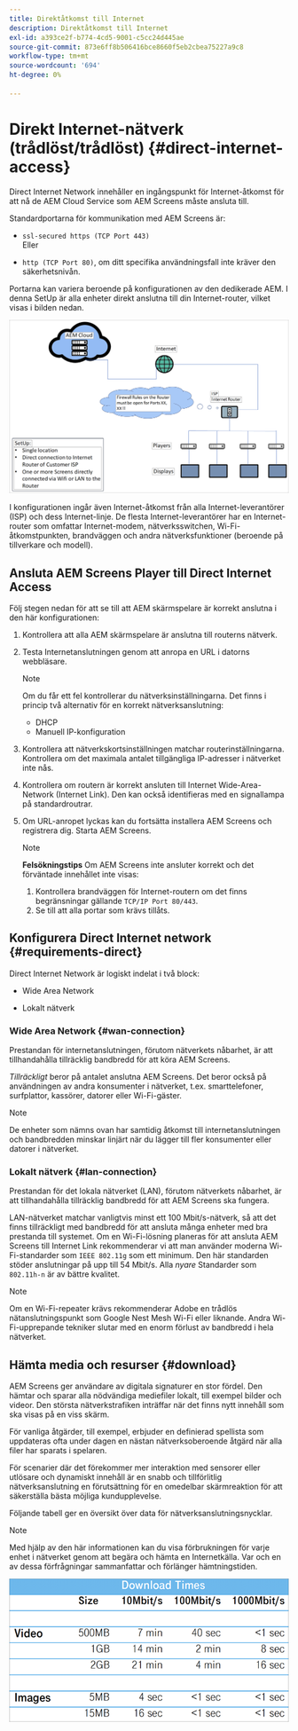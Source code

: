 ```yaml
---
title: Direktåtkomst till Internet
description: Direktåtkomst till Internet
exl-id: a393ce2f-b774-4cd5-9001-c5cc24d445ae
source-git-commit: 873e6ff8b506416bce8660f5eb2cbea75227a9c8
workflow-type: tm+mt
source-wordcount: '694'
ht-degree: 0%

---
```


# Direkt Internet-nätverk (trådlöst/trådlöst) {#direct-internet-access}

Direct Internet Network innehåller en ingångspunkt för Internet-åtkomst för att nå de AEM Cloud Service som AEM Screens måste ansluta till.

Standardportarna för kommunikation med AEM Screens är:

* `ssl-secured https (TCP Port 443)`
  <br>Eller</br>

* `http (TCP Port 80)`, om ditt specifika användningsfall inte kräver den säkerhetsnivån.

Portarna kan variera beroende på konfigurationen av den dedikerade AEM. I denna SetUp är alla enheter direkt anslutna till din Internet-router, vilket visas i bilden nedan.

![](/help/assets/direct-access-2.png)

I konfigurationen ingår även Internet-åtkomst från alla Internet-leverantörer (ISP) och dess Internet-linje. De flesta Internet-leverantörer har en Internet-router som omfattar Internet-modem, nätverksswitchen, Wi-Fi-åtkomstpunkten, brandväggen och andra nätverksfunktioner (beroende på tillverkare och modell).

## Ansluta AEM Screens Player till Direct Internet Access

Följ stegen nedan för att se till att AEM skärmspelare är korrekt anslutna i den här konfigurationen:

1. Kontrollera att alla AEM skärmspelare är anslutna till routerns nätverk.
1. Testa Internetanslutningen genom att anropa en URL i datorns webbläsare.

   >[!NOTE]
   >Om du får ett fel kontrollerar du nätverksinställningarna. Det finns i princip två alternativ för en korrekt nätverksanslutning:
   >* DHCP
   >* Manuell IP-konfiguration

1. Kontrollera att nätverkskortsinställningen matchar routerinställningarna. Kontrollera om det maximala antalet tillgängliga IP-adresser i nätverket inte nås.
1. Kontrollera om routern är korrekt ansluten till Internet Wide-Area-Network (Internet Link). Den kan också identifieras med en signallampa på standardroutrar.
1. Om URL-anropet lyckas kan du fortsätta installera AEM Screens och registrera dig. Starta AEM Screens.

   >[!NOTE]
   >**Felsökningstips**
   >Om AEM Screens inte ansluter korrekt och det förväntade innehållet inte visas:
   >
   >1. Kontrollera brandväggen för Internet-routern om det finns begränsningar gällande `TCP/IP Port 80/443`.
   >1. Se till att alla portar som krävs tillåts.

## Konfigurera Direct Internet network {#requirements-direct}

Direct Internet Network är logiskt indelat i två block:

* Wide Area Network

* Lokalt nätverk

### Wide Area Network {#wan-connection}

Prestandan för internetanslutningen, förutom nätverkets nåbarhet, är att tillhandahålla tillräcklig bandbredd för att köra AEM Screens.

*Tillräckligt* beror på antalet anslutna AEM Screens. Det beror också på användningen av andra konsumenter i nätverket, t.ex. smarttelefoner, surfplattor, kassörer, datorer eller Wi-Fi-gäster.

>[!NOTE]
>
>De enheter som nämns ovan har samtidig åtkomst till internetanslutningen och bandbredden minskar linjärt när du lägger till fler konsumenter eller datorer i nätverket.

### Lokalt nätverk {#lan-connection}

Prestandan för det lokala nätverket (LAN), förutom nätverkets nåbarhet, är att tillhandahålla tillräcklig bandbredd för att AEM Screens ska fungera.

LAN-nätverket matchar vanligtvis minst ett 100 Mbit/s-nätverk, så att det finns tillräckligt med bandbredd för att ansluta många enheter med bra prestanda till systemet.
Om en Wi-Fi-lösning planeras för att ansluta AEM Screens till Internet Link rekommenderar vi att man använder moderna Wi-Fi-standarder som `IEEE 802.11g` som ett minimum. Den här standarden stöder anslutningar på upp till 54 Mbit/s. Alla *nyare* Standarder som `802.11h-n` är av bättre kvalitet.

>[!NOTE]
>
>Om en Wi-Fi-repeater krävs rekommenderar Adobe en trådlös nätanslutningspunkt som Google Nest Mesh Wi-Fi eller liknande. Andra Wi-Fi-upprepande tekniker slutar med en enorm förlust av bandbredd i hela nätverket.

## Hämta media och resurser {#download}

AEM Screens ger användare av digitala signaturer en stor fördel. Den hämtar och sparar alla nödvändiga mediefiler lokalt, till exempel bilder och videor. Den största nätverkstrafiken inträffar när det finns nytt innehåll som ska visas på en viss skärm.

För vanliga åtgärder, till exempel, erbjuder en definierad spellista som uppdateras ofta under dagen en nästan nätverksoberoende åtgärd när alla filer har sparats i spelaren.

För scenarier där det förekommer mer interaktion med sensorer eller utlösare och dynamiskt innehåll är en snabb och tillförlitlig nätverksanslutning en förutsättning för en omedelbar skärmreaktion för att säkerställa bästa möjliga kundupplevelse.

Följande tabell ger en översikt över data för nätverksanslutningsnycklar.

>[!NOTE]
>
>Med hjälp av den här informationen kan du visa förbrukningen för varje enhet i nätverket genom att begära och hämta en Internetkälla. Var och en av dessa förfrågningar sammanfattar och förlänger hämtningstiden.

![](/help/assets/download-times-direct.png)
